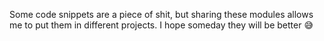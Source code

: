 Some code snippets are a piece of shit, but sharing these modules allows me to put them in different projects. I hope someday they will be better 😅
